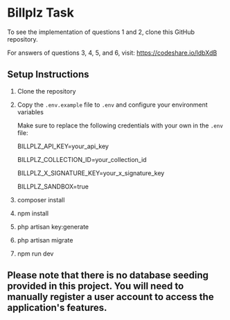 # Billplz Task

To see the implementation of questions 1 and 2, clone this GitHub repository.

For answers of questions 3, 4, 5, and 6, visit: https://codeshare.io/ldbXdB

## Setup Instructions

1. Clone the repository
   
2. Copy the `.env.example` file to `.env` and configure your environment variables
   
   Make sure to replace the following credentials with your own in the `.env` file:
   
   BILLPLZ_API_KEY=your_api_key
   
   BILLPLZ_COLLECTION_ID=your_collection_id
   
   BILLPLZ_X_SIGNATURE_KEY=your_x_signature_key
   
   BILLPLZ_SANDBOX=true

4. composer install
5. npm install
6. php artisan key:generate
7. php artisan migrate
8. npm run dev

## Please note that there is no database seeding provided in this project. You will need to manually register a user account to access the application's features.

